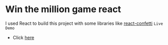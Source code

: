 # Win the million game react
I used React to build this project with some libraries like [react-confetti](https://www.npmjs.com/package/react-confetti)
`` Live Demo ``
- Click [here](https://wondrous-paprenjak-bbc07b.netlify.app/)
